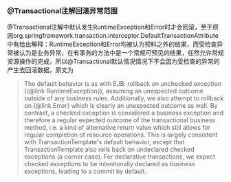 ### @Transactional注解回滚异常范围
@Transactional注解中默认发生RuntimeException和Error时才会回滚，至于原因org.springframework.transaction.interceptor.DefaultTransactionAttribute中有给出解释：RuntimeException和Error均被认为预料之外的结果，而受检查异常被认为是业务异常，在有事务的方法中是一个常规可预见的结果，任然允许常规资源操作的完成，所以@Transactional默认情况情况下不会因为受检查的异常的产生去回滚数据，原文为
>The default behavior is as with EJB: rollback on unchecked exception ({@link RuntimeException}), assuming an unexpected outcome outside of any business rules. Additionally, we also attempt to rollback on {@link Error} which is clearly an unexpected outcome as well. By contrast, a checked exception is considered a business exception and therefore a regular expected outcome of the transactional business method, i.e. a kind of alternative return value which still allows for regular completion of resource operations. This is largely consistent with TransactionTemplate's default behavior, except that TransactionTemplate also rolls back on undeclared checked exceptions (a corner case). For declarative transactions, we expect checked exceptions to be intentionally declared as business exceptions, leading to a commit by default.